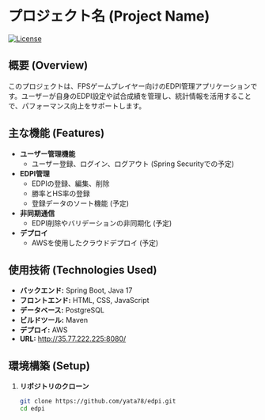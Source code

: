 # プロジェクト名 (Project Name)

[![License](https://img.shields.io/badge/license-MIT-blue.svg)](LICENSE)

## 概要 (Overview)
このプロジェクトは、FPSゲームプレイヤー向けのEDPI管理アプリケーションです。ユーザーが自身のEDPI設定や試合成績を管理し、統計情報を活用することで、パフォーマンス向上をサポートします。

## 主な機能 (Features)
- **ユーザー管理機能**
  - ユーザー登録、ログイン、ログアウト (Spring Securityでの予定)
- **EDPI管理**
  - EDPIの登録、編集、削除
  - 勝率とHS率の登録
  - 登録データのソート機能  (予定)
- **非同期通信**
  - EDPI削除やバリデーションの非同期化  (予定)
- **デプロイ**
  - AWSを使用したクラウドデプロイ (予定)

## 使用技術 (Technologies Used)
- **バックエンド:** Spring Boot, Java 17
- **フロントエンド:** HTML, CSS, JavaScript
- **データベース:** PostgreSQL
- **ビルドツール:** Maven
- **デプロイ:** AWS
- **URL:** http://35.77.222.225:8080/

## 環境構築 (Setup)
1. **リポジトリのクローン**
   ```bash
   git clone https://github.com/yata78/edpi.git
   cd edpi
